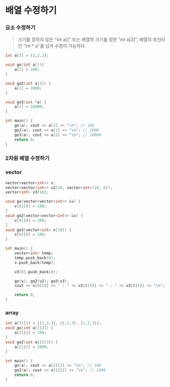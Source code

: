 # 배열 수정하기

### 요소 수정하기

> 크기를 정하지 않은 "int a[]" 또는 배열의 크기를 정한 "int a[3]", 배열의 포인터인 "int \* a"를 넘겨 수정이 가능하다.

```c++
int a[3] = {1,2,3};

void go(int a[]){
    a[2] = 100;
}

void go2(int a[3]) {
    a[2] = 1000;
}

void go3(int *a) {
    a[2] = 10000;
}

int main() {
    go(a); cout << a[2] << "\n"; // 100
    go2(a); cout << a[2] << "\n"; // 1000
    go3(a); cout << a[2] << "\n"; // 10000
    return 0;
}
```

### 2차원 배열 수정하기

### vector

```c++
vector<vector<int>> v;
vector<vector<int>> v2(10, vector<int>(10, 0));
vector<int> v3[10];

void go(vector<vector<int>> &v) {
    v[0][0] = 100;
}
void go2(vector<vector<int>> &v) {
    v[0][0] = 100;
}
void go3(vector<int> v[10]) {
    v[0][0] = 100;
}

int main() {
    vector<int> temp;
    temp.push_back(0);
    v.push_back(temp);

    v3[0].push_back(0);

    go(v); go2(v2); go3(v3);
    cout << v[0][0] << " : " << v2[0][0] << " : " << v3[0][0] << "\n";

    return 0;
}
```

### array

```c++
int a[3][3] = {{1,2,3}, {1,2,3}, {1,2,3}};
void go(int a[][3]) {
    a[2][2] = 100;
}
void go2(int a[3][3]) {
    a[2][2] = 1000;
}

int main() {
    go(a); cout << a[2][2] << "\n"; // 100
    go2(a); cout << a[2][2] << "\n"; // 1000
    return 0;
}
```
